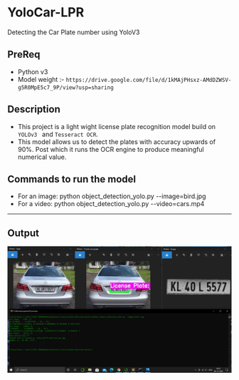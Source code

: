 # YoloCar-LPR
 Detecting the Car Plate number using YoloV3
## PreReq 
- Python v3
- Model weight :- `https://drive.google.com/file/d/1kMAjPHsxz-AMdDZWSV-g5R0MpE5c7_9P/view?usp=sharing`
## Description 

- This project is a light wight license plate recognition model build on `YOLOv3 ` and `Tesseract OCR`.
- This model allows us to detect the plates with accuracy upwards of 90%. Post which it runs the OCR engine to produce meaningful numerical value.

## Commands to run the model 
- For an image: python object_detection_yolo.py --image=bird.jpg
-  For a video:  python object_detection_yolo.py --video=cars.mp4

---
## Output

![ ](https://github.com/j4real2208/YoloCar-LPR/blob/main/OutPut-Images/out_proc.png)
